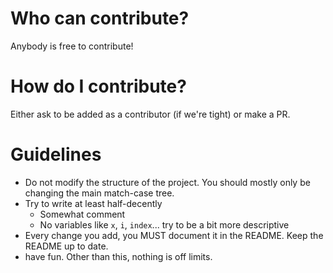 # Who can contribute?

Anybody is free to contribute!

# How do I contribute?

Either ask to be added as a contributor (if we're tight) or make a PR.

# Guidelines

- Do not modify the structure of the project. You should mostly only be changing the main match-case tree.
- Try to write at least half-decently
  - Somewhat comment 
  - No variables like `x`, `i`, `index`... try to be a bit more descriptive
- Every change you add, you MUST document it in the README. Keep the README up to date.
- have fun. Other than this, nothing is off limits.